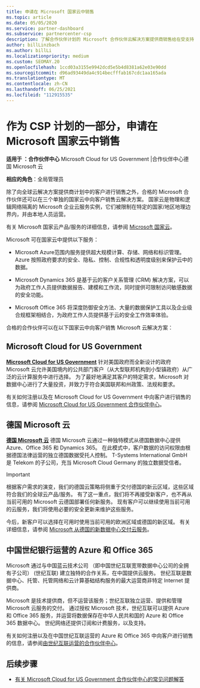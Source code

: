 ```yaml
---
title: 申请在 Microsoft 国家云中销售
ms.topic: article
ms.date: 05/05/2020
ms.service: partner-dashboard
ms.subservice: partnercenter-csp
description: 了解合作伙伴计划的 Microsoft 合作伙伴云解决方案提供商销售给在受支持的国家云中注册的客户。
author: billLinzbach
ms.author: billLi
ms.localizationpriority: medium
ms.custom: SEOMAY.20
ms.openlocfilehash: 1ccd03a3155e9942dcd5e5b4d8381a62e03e90dd
ms.sourcegitcommit: d96ad93449da4c914becfffab167cdc1aa165ada
ms.translationtype: MT
ms.contentlocale: zh-CN
ms.lasthandoff: 06/25/2021
ms.locfileid: "112915535"
---
```

# <a name="apply-to-sell-in-microsoft-national-clouds-as-part-of-the-csp-program"></a>作为 CSP 计划的一部分，申请在 Microsoft 国家云中销售

**适用于 ：合作伙伴中心** Microsoft Cloud for US Government |合作伙伴中心德国 Microsoft 云

**相应的角色**：全局管理员

除了向全球云解决方案提供商计划中的客户进行销售之外，合格的 Microsoft 合作伙伴还可以在三个单独的国家云中向客户销售云解决方案。 国家云是物理和逻辑网络隔离的 Microsoft 企业云服务实例，它们被限制在特定的国家/地区地理边界内，并由本地人员运营。

有关 Microsoft 国家云产品/服务的详细信息，请参阅 [Microsoft 国家云](https://www.microsoft.com/trustcenter/cloudservices/nationalcloud)。

Microsoft 可在国家云中提供以下服务：

-   Microsoft Azure范围内服务提供超大规模计算、存储、网络和标识管理。 Azure 按照政府要求的安全、隐私、控制、合规性和透明度级别来保护云中的数据。

-   Microsoft Dynamics 365 是基于云的客户关系管理 (CRM) 解决方案，可以为政府工作人员提供数据报告、建模和工作流，同时提供可限制访问敏感数据的安全功能。

-   Microsoft Office 365 将深度防御安全方法、大量的数据保护工具以及企业级合规框架相结合，为政府工作人员提供基于云的安全工作效率体验。

合格的合作伙伴可以在以下国家云中向客户销售 Microsoft 云解决方案：

## <a name="microsoft-cloud-for-us-government"></a>Microsoft Cloud for US Government

[**Microsoft Cloud for US Government**](https://www.microsoft.com/trustcenter/cloudservices/nationalcloud#Microsoft_Cloud_for_US) 针对美国政府而全新设计的政府 Microsoft 云允许美国境内的公共部门客户（从大型联邦机构到小型镇政府）从广泛的云计算服务中进行选择。 为了最好地满足其客户的特定需求，Microsoft 对数据中心进行了大量投资，并致力于符合美国联邦和州政策、法规和要求。 

有关如何注册以及在 Microsoft Cloud for US Government 中向客户进行销售的信息，请参阅 [Microsoft Cloud for US Government 合作伙伴中心](partner-center-for-microsoft-us-govt-cloud.md)。

## <a name="microsoft-cloud-germany"></a>德国 Microsoft 云

[**德国 Microsoft 云**](https://www.microsoft.com/trustcenter/cloudservices/nationalcloud#Microsoft_Cloud_Germany) 德国 Microsoft 云通过一种独特模式从德国数据中心提供 Azure、Office 365 和 Dynamics 365。 在此模式中，客户数据的访问权限由根据德国法律运营的独立德国数据受托人控制。 T-Systems International GmbH 是 Telekom 的子公司，充当 Microsoft Cloud Germany 的独立数据受信者。

> [!IMPORTANT]  
> 根据客户需求的演变，我们的德国云策略将侧重于交付德国的新云区域，这些区域符合我们的全球云产品/服务。 有了这一重点，我们将不再接受新客户，也不再从当前可用的 Microsoft 云德国部署任何新服务。 现有客户可以继续使用当前可用的云服务，我们将使用必要的安全更新来维护这些服务。
>  
> 今后，新客户可以选择在可用时使用当前可用的欧洲区域或德国的新区域。 有关详细信息，请参阅 [Microsoft 从德国的新数据中心交付云服务](https://news.microsoft.com/europe/2018/08/31/microsoft-to-deliver-cloud-services-from-new-datacentres-in-germany-in-2019-to-meet-evolving-customer-needs/)。

    
## <a name="azure-and-office-365-operated-by-21vianet-in-china"></a>中国世纪银行运营的 Azure 和 Office 365

Microsoft 通过与中国蓝云技术公司 （即中国世纪互联宽带数据中心公司的全拥有子公司） (世纪互联) 建立独特的合作关系，在中国提供云服务。 世纪互联是数据中心、托管、托管网络和云计算基础结构服务的最大运营商非特定 Internet 提供商。 

Microsoft 是技术提供商，但不运营该服务；世纪互联独立运营、提供和管理 Microsoft 云服务的交付。 通过授权 Microsoft 技术，世纪互联可以提供 Azure 和 Office 365 服务，并运营将数据保存在中华人民共和国的 Azure 和 Office 365 数据中心。 世纪网络还提供订阅和计费服务，以及支持。

有关如何注册以及在中国世纪互联运营的 Azure 和 Office 365 中向客户进行销售的信息，请参阅[由世纪互联运营的合作伙伴中心](https://www.21vbluecloud.com/partner-china/welcome/)。

## <a name="next-steps"></a>后续步骤

- [有关 Microsoft Cloud for US Government 合作伙伴中心的常见问题解答](faq-for-us-govt-cloud.yml)
